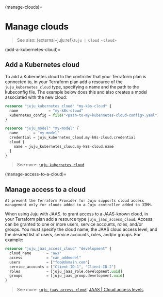 (manage-clouds)=
# Manage clouds

> See also: {external+juju:ref}`Juju | Cloud <cloud>`

(add-a-kubernetes-cloud)=
## Add a Kubernetes cloud

To add a Kubernetes cloud to the controller that your Terraform plan is connected to, in your Terraform plan add a resource of the `juju_kubernetes_cloud` type, specifying a name and the path to the kubeconfig file. The example below does this and also creates a model associated with the new cloud:

```terraform
resource "juju_kubernetes_cloud" "my-k8s-cloud" {
  name              = "my-k8s-cloud"
  kubernetes_config = file("<path-to-my-kubennetes-cloud-config>.yaml")
}

resource "juju_model" "my-model" {
  name       = "my-model"
  credential = juju_kubernetes_cloud.my-k8s-cloud.credential
  cloud {
    name = juju_kubernetes_cloud.my-k8s-cloud.name
  }
}
```

> See more: [`juju_kubernetes_cloud`](https://registry.terraform.io/providers/juju/juju/latest/docs/resources/kubernetes_cloud)

(manage-access-to-a-cloud)=
## Manage access to a cloud


```{note}
At present the Terraform Provider for Juju supports cloud access management only for clouds added to a Juju controller added to JIMM.
```

When using Juju with JAAS, to grant access to a JAAS-known cloud, in your Terraform plan add a resource type `juju_jaas_access_cloud`. Access can be granted to one or more users, service accounts, roles, and/or groups. You must specify the cloud name, the JAAS cloud access level, and the desired list of users, service accounts, roles, and/or groups. For example:

```terraform
resource "juju_jaas_access_cloud" "development" {
  cloud_name       = "aws"
  access           = "can_addmodel"
  users            = ["foo@domain.com"]
  service_accounts = ["Client-ID-1", "Client-ID-2"]
  roles            = [juju_jaas_role.development.uuid]
  groups           = [juju_jaas_group.development.uuid]
}
```

> See more: [`juju_jaas_access_cloud`](https://registry.terraform.io/providers/juju/juju/latest/docs/resources/jaas_access_cloud), [JAAS | Cloud access levels](https://canonical-jaas-documentation.readthedocs-hosted.com/en/latest/reference/authorisation_model/#cloud)